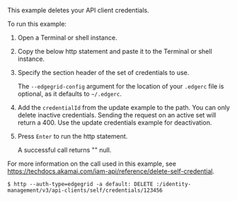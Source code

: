 This example deletes your API client credentials.

To run this example:

1. Open a Terminal or shell instance.

2. Copy the below http statement and paste it to the Terminal or shell instance.

3. Specify the section header of the set of credentials to use.

   The `--edgegrid-config` argument for the location of your `.edgerc` file is optional, as it defaults to `~/.edgerc`.

4. Add the `credentialId` from the update example to the path. You can only delete inactive credentials. Sending the request on an active set will return a 400. Use the update credentials example for deactivation.

5. Press `Enter` to run the http statement.

   A successful call returns "" null.

For more information on the call used in this example, see https://techdocs.akamai.com/iam-api/reference/delete-self-credential.

```
$ http --auth-type=edgegrid -a default: DELETE :/identity-management/v3/api-clients/self/credentials/123456
```
